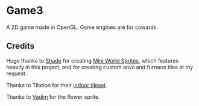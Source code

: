 # Game3
A 2D game made in OpenGL. Game engines are for cowards.

## Credits
Huge thanks to [Shade](https://merchant-shade.itch.io/) for creating [Mini World Sprites](https://merchant-shade.itch.io/16x16-mini-world-sprites),
which features heavily in this project, and for creating custom anvil and furnace tiles at my request.

Thanks to Tilation for their [indoor tileset](https://tilation.itch.io/16x16-small-indoor-tileset).

Thanks to [Vadim](https://github.com/Vadimuh) for the flower sprite.